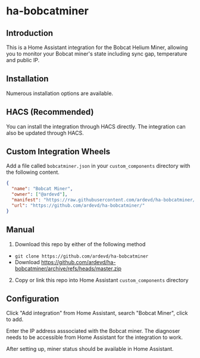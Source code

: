 # ha-bobcatminer

## Introduction
This is a Home Assistant integration for the Bobcat Helium Miner, allowing you to monitor your Bobcat miner's state including sync gap, temperature and public IP.

## Installation

Numerous installation options are available.

## HACS (Recommended)

You can install the integration through HACS directly. The integration can also be updated through HACS.

## Custom Integration Wheels
Add a file called `bobcatminer.json` in your `custom_components` directory with the following content.

```json
{
  "name": "Bobcat Miner",
  "owner": ["@ardevd"],
  "manifest": "https://raw.githubusercontent.com/ardevd/ha-bobcatminer/main/custom_components/bobcatminer/manifest.json",
  "url": "https://github.com/ardevd/ha-bobcatminer/"
}
```

## Manual
1. Download this repo by either of the following method
- `git clone https://github.com/ardevd/ha-bobcatminer`
- Download https://github.com/ardevd/ha-bobcatminer/archive/refs/heads/master.zip
2. Copy or link this repo into Home Assistant `custom_components` directory

## Configuration
Click "Add integration" from Home Assistant, search "Bobcat Miner", click to add.

Enter the IP address asssociated with the Bobcat miner. The diagnoser needs to be accessible from Home Assistant for the integration to work.

After setting up, miner status should be available in Home Assistant.


